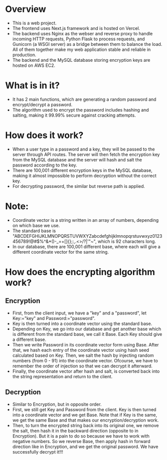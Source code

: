 # Overview
- This is a web project. <br />
- The frontend uses Next.js framework and is hosted on Vercel. <br />
- The backend uses Nginx as the webser and reverse proxy to handle incoming HTTP requests, Python Flask to process requests, and Gunicorn (a WSGI server) as a bridge between them to balance the load. All of them together make my web application stable and reliable in production. <br />
- The backend and the MySQL database storing encryption keys are hosted on AWS EC2. <br />

# What is in it?
- It has 2 main functions, which are generating a random password and encrypt/decrypt a password. <br />
- The algorithm used to encrypt the password includes hashing and salting, making it 99.99% secure against cracking attempts. <br />

# How does it work?
- When a user type in a password and a key, they will be passed to the server through API routes. The server will then fetch the encryption key from the MySQL database and the server will hash and salt the password according to the key. <br />
- There are 100,001 different encryption keys in the MySQL database, making it almost impossible to perform decryption without the correct key. <br />
- For decrypting password, the similar but reverse path is applied. <br />

# Note:
- Coordinate vector is a string written in an array of numbers, depending on which base we use.
- The standard base is "ABCDEFGHIJKLMNOPQRSTUVWXYZabcdefghijklmnopqrstuvwxyz0123456789!@#$%^&*()-_=+[]{};:,.<>/?|\'\"~", which is 92 characters long.
- In our database, there are 100,001 different base, where each will give a different coordinate vector for the same string.
# How does the encrypting algorithm work?
## Encryption
- First, from the client input, we have a "key" and a "password", let Key:="key" and Password:="password".
- Key is then turned into a coordinate vector using the standard base.
- Depending on Key, we go into our database and get another base which is different from the standard base, we call it Base. Each Key should give a different base.
- Then we write Password in its coordinate vector form using Base. After that, we hash each entry of the coordinate vector using hash seed calculated based on Key. Then, we salt the hash by injecting random numbers (from 0 - 91) into the coordinate vector. Ofcourse, we have to remember the order of injection so that we can decrypt it afterward.
- Finally, the coordinate vector after hash and salt, is converted back into the string representation and return to the client.
## Decryption
- Similar to Encryption, but in opposite order.
- First, we still get Key and Password from the client. Key is then turned into a coordinate vector and we get Base. Note that if Key is the same, we get the same Base and that makes our encryption/decryption work.
- Then, to turn the encrypted string back into its original one, we remove the salt, then hash it in the backward direction (opposite to in Encryption). But it is a pain to do so because we have to work with negative numbers. So we reverse Base, then apply hash in forward direction like in Encryption, and we get the original password. We have successfully decrypt it!!!

